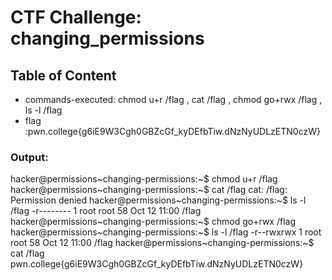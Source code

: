 # CTF Challenge: changing_permissions

## Table of Content

- commands-executed: chmod u+r /flag , cat /flag , chmod go+rwx /flag , ls -l /flag
- flag :pwn.college{g6iE9W3Cgh0GBZcGf_kyDEfbTiw.dNzNyUDLzETN0czW}


### Output:

hacker@permissions~changing-permissions:~$ chmod u+r /flag
hacker@permissions~changing-permissions:~$ cat /flag
cat: /flag: Permission denied
hacker@permissions~changing-permissions:~$ ls -l /flag
-r-------- 1 root root 58 Oct 12 11:00 /flag
hacker@permissions~changing-permissions:~$ chmod go+rwx /flag
hacker@permissions~changing-permissions:~$ ls -l /flag
-r--rwxrwx 1 root root 58 Oct 12 11:00 /flag
hacker@permissions~changing-permissions:~$ cat /flag
pwn.college{g6iE9W3Cgh0GBZcGf_kyDEfbTiw.dNzNyUDLzETN0czW}



